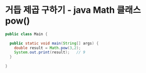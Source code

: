 # 거듭 제곱 구하기 - java Math 클래스 pow()

~~~java
public class Main {
  
  public static void main(String[] args) {
  	double result = Math.pow(3,2);
    System.out.print(result);	// 9
  }
  
}
~~~

